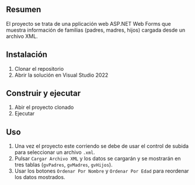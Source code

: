 
Resumen
-------
El proyecto se trata de una pplicación web ASP.NET Web Forms que muestra información de familias (padres, madres, hijos) cargada desde un archivo XML. 

Instalación
-----------
1. Clonar el repositorio
2. Abrir la solución en Visual Studio 2022

Construir y ejecutar
--------------------

1. Abir el proyecto clonado
2. Ejecutar

Uso
---
1. Una vez el proyecto este corriendo se debe de usar el control de subida para seleccionar un archivo `.xml`.
2. Pulsar `Cargar Archivo XML` y los datos se cargarán y se mostrarán en tres tablas (`gvPadres`, `gvMadres`, `gvHijos`).
3. Usar los botones `Ordenar Por Nombre` y `Ordenar Por Edad` para reordenar los datos mostrados.

